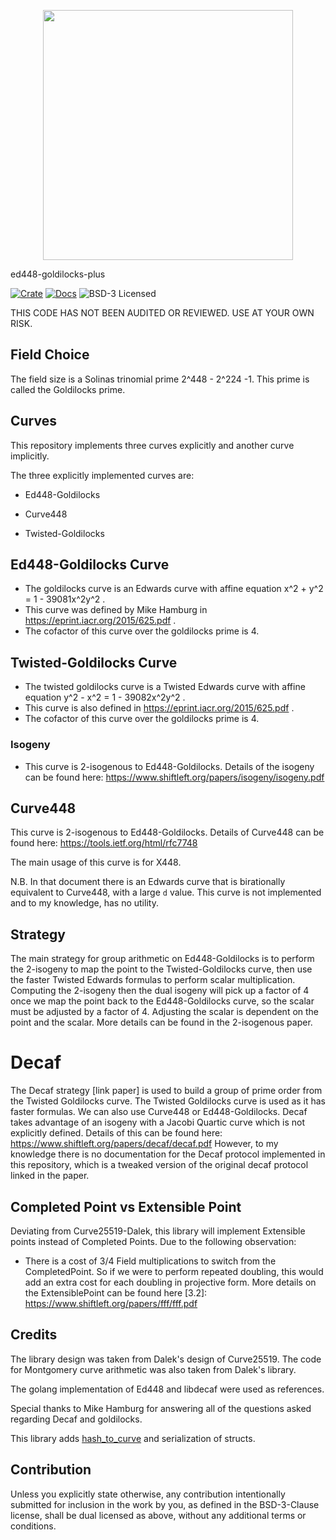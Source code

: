 <p align="center">
<img src="resources/bear.png" width = "400">
</p>

ed448-goldilocks-plus 

[![Crate][crate-image]][crate-link]
[![Docs][docs-image]][docs-link]
![BSD-3 Licensed][license-image]

THIS CODE HAS NOT BEEN AUDITED OR REVIEWED. USE AT YOUR OWN RISK.

## Field Choice

The field size is a Solinas trinomial prime 2^448 - 2^224 -1. This prime is called the Goldilocks prime.

## Curves

This repository implements three curves explicitly and another curve implicitly.

The three explicitly implemented curves are:

- Ed448-Goldilocks

- Curve448

- Twisted-Goldilocks


## Ed448-Goldilocks Curve

- The goldilocks curve is an Edwards curve with affine equation x^2 + y^2 = 1 - 39081x^2y^2 .
- This curve was defined by Mike Hamburg in https://eprint.iacr.org/2015/625.pdf . 
- The cofactor of this curve over the goldilocks prime is 4.

## Twisted-Goldilocks Curve

- The twisted goldilocks curve is a Twisted Edwards curve with affine equation y^2 - x^2 = 1 - 39082x^2y^2 .
- This curve is also defined in https://eprint.iacr.org/2015/625.pdf .
- The cofactor of this curve over the goldilocks prime is 4.

### Isogeny

- This curve is 2-isogenous to Ed448-Goldilocks. Details of the isogeny can be found here: https://www.shiftleft.org/papers/isogeny/isogeny.pdf

## Curve448

This curve is 2-isogenous to Ed448-Goldilocks. Details of Curve448 can be found here: https://tools.ietf.org/html/rfc7748

The main usage of this curve is for X448.

N.B. In that document there is an Edwards curve that is birationally equivalent to Curve448, with a large `d` value. This curve is not implemented and to my knowledge, has no utility.

## Strategy

The main strategy for group arithmetic on Ed448-Goldilocks is to perform the 2-isogeny to map the point to the Twisted-Goldilocks curve, then use the faster Twisted Edwards formulas to perform scalar multiplication. Computing the 2-isogeny then the dual isogeny will pick up a factor of 4 once we map the point back to the Ed448-Goldilocks curve, so the scalar must be adjusted by a factor of 4. Adjusting the scalar is dependent on the point and the scalar. More details can be found in the 2-isogenous paper.

# Decaf

The Decaf strategy [link paper] is used to build a group of prime order from the Twisted Goldilocks curve. The Twisted Goldilocks curve is used as it has faster formulas. We can also use Curve448 or Ed448-Goldilocks. Decaf takes advantage of an isogeny with a Jacobi Quartic curve which is not explicitly defined. Details of this can be found here: https://www.shiftleft.org/papers/decaf/decaf.pdf However, to my knowledge there is no documentation for the Decaf protocol implemented in this repository, which is a tweaked version of the original decaf protocol linked in the paper.

## Completed Point vs Extensible Point

Deviating from Curve25519-Dalek, this library will implement Extensible points instead of Completed Points. Due to the following observation:

- There is a cost of 3/4 Field multiplications to switch from the CompletedPoint. So if we were to perform repeated doubling, this would add an extra cost for each doubling in projective form. More details on the ExtensiblePoint can be found here [3.2]: https://www.shiftleft.org/papers/fff/fff.pdf

## Credits

The library design was taken from Dalek's design of Curve25519. The code for Montgomery curve arithmetic was also taken from Dalek's library.

The golang implementation of Ed448 and libdecaf were used as references.

Special thanks to Mike Hamburg for answering all of the questions asked regarding Decaf and goldilocks.

This library adds [hash_to_curve](https://datatracker.ietf.org/doc/rfc9380/) and serialization of structs.

## Contribution

Unless you explicitly state otherwise, any contribution intentionally
submitted for inclusion in the work by you, as defined in the BSD-3-Clause
license, shall be dual licensed as above, without any additional terms or
conditions.

[//]: # (badges)

[crate-image]: https://img.shields.io/crates/v/ed448-goldilocks-plus.svg
[crate-link]: https://crates.io/crates/ed448-goldilocks-plus
[docs-image]: https://docs.rs/ed448-goldilocks-plus/badge.svg
[docs-link]: https://docs.rs/ed448-goldilocks-plus/
[license-image]: https://img.shields.io/badge/License-BSD%203--Clause-blue.svg